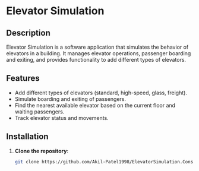 # Elevator Simulation

## Description
Elevator Simulation is a software application that simulates the behavior of elevators in a building. It manages elevator operations, passenger boarding and exiting, and provides functionality to add different types of elevators.

## Features
- Add different types of elevators (standard, high-speed, glass, freight).
- Simulate boarding and exiting of passengers.
- Find the nearest available elevator based on the current floor and waiting passengers.
- Track elevator status and movements.

## Installation
1. **Clone the repository**:
   ```bash
   git clone https://github.com/Akil-Patel1998/ElevatorSimulation.Console
